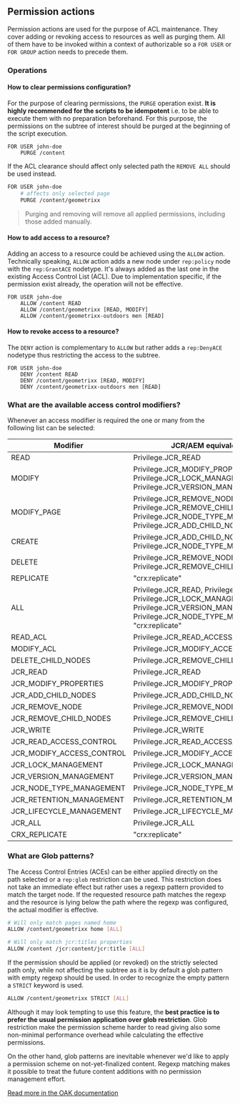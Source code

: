 ## Permission actions
Permission actions are used for the purpose of ACL maintenance. They cover adding or revoking access to resources as well as purging them. All of them have to be invoked within a context of authorizable so a `FOR USER` or `FOR GROUP` action needs to precede them.

### Operations
#### How to clear permissions configuration?
For the purpose of clearing permissions, the `PURGE` operation exist. **It is highly recommended for the scripts to be idempotent** i.e. to be able to execute them with no preparation beforehand. For this purpose, the permissions on the subtree of interest should be purged at the beginning of the script execution.

```
FOR USER john-doe
    PURGE /content
```

If the ACL clearance should affect only selected path the `REMOVE ALL` should be used instead.
```bash
FOR USER john-doe
    # affects only selected page
    PURGE /content/geometrixx
```

> Purging and removing will remove all applied permissions, including those added manually.

#### How to add access to a resource?
Adding an access to a resource could be achieved using the `ALLOW` action. Technically speaking, `ALLOW` action adds a new node under `rep:policy` node with the `rep:GrantACE` nodetype. It's always added as the last one in the existing Access Control List (ACL). Due to implementation specific, if the permission exist already, the operation will not be effective.

```
FOR USER john-doe
    ALLOW /content READ
    ALLOW /content/geometrixx [READ, MODIFY]
    ALLOW /content/geometrixx-outdoors men [READ]
```

#### How to revoke access to a resource?
The `DENY` action is complementary to `ALLOW` but rather adds a `rep:DenyACE` nodetype thus restricting the access to the subtree.

```
FOR USER john-doe
    DENY /content READ
    DENY /content/geometrixx [READ, MODIFY]
    DENY /content/geometrixx-outdoors men [READ]
```

### What are the available access control modifiers?
Whenever an access modifier is required the one or many from the following list can be selected:

| Modifier | JCR/AEM equivalent |
| -------- | ------------ |
| READ | Privilege.JCR_READ |
| MODIFY | Privilege.JCR_MODIFY_PROPERTIES, Privilege.JCR_LOCK_MANAGEMENT, Privilege.JCR_VERSION_MANAGEMENT |
| MODIFY_PAGE | Privilege.JCR_REMOVE_NODE, Privilege.JCR_REMOVE_CHILD_NODES, Privilege.JCR_NODE_TYPE_MANAGEMENT, Privilege.JCR_ADD_CHILD_NODES |
| CREATE | Privilege.JCR_ADD_CHILD_NODES, Privilege.JCR_NODE_TYPE_MANAGEMENT |
| DELETE | Privilege.JCR_REMOVE_NODE, Privilege.JCR_REMOVE_CHILD_NODES |
| REPLICATE | "crx:replicate" |
| ALL | Privilege.JCR_READ, Privilege.JCR_WRITE, Privilege.JCR_LOCK_MANAGEMENT, Privilege.JCR_VERSION_MANAGEMENT, Privilege.JCR_NODE_TYPE_MANAGEMENT, "crx:replicate" |
| READ_ACL | Privilege.JCR_READ_ACCESS_CONTROL |
| MODIFY_ACL | Privilege.JCR_MODIFY_ACCESS_CONTROL |
| DELETE_CHILD_NODES | Privilege.JCR_REMOVE_CHILD_NODES |
| JCR_READ | Privilege.JCR_READ |
| JCR_MODIFY_PROPERTIES | Privilege.JCR_MODIFY_PROPERTIES |
| JCR_ADD_CHILD_NODES | Privilege.JCR_ADD_CHILD_NODES |
| JCR_REMOVE_NODE | Privilege.JCR_REMOVE_NODE |
| JCR_REMOVE_CHILD_NODES | Privilege.JCR_REMOVE_CHILD_NODES |
| JCR_WRITE | Privilege.JCR_WRITE |
| JCR_READ_ACCESS_CONTROL | Privilege.JCR_READ_ACCESS_CONTROL |
| JCR_MODIFY_ACCESS_CONTROL | Privilege.JCR_MODIFY_ACCESS_CONTROL |
| JCR_LOCK_MANAGEMENT | Privilege.JCR_LOCK_MANAGEMENT |
| JCR_VERSION_MANAGEMENT | Privilege.JCR_VERSION_MANAGEMENT |
| JCR_NODE_TYPE_MANAGEMENT | Privilege.JCR_NODE_TYPE_MANAGEMENT |
| JCR_RETENTION_MANAGEMENT | Privilege.JCR_RETENTION_MANAGEMENT |
| JCR_LIFECYCLE_MANAGEMENT | Privilege.JCR_LIFECYCLE_MANAGEMENT |
| JCR_ALL | Privilege.JCR_ALL |
| CRX_REPLICATE | "crx:replicate" |

### What are Glob patterns?
The Access Control Entries (ACEs) can be either applied directly on the path selected or a `rep:glob` restriction can be used. This restriction does not take an immediate effect but rather uses a regexp pattern provided to match the target node. If the requested resource path matches the regexp and the resource is lying below the path where the regexp was configured, the actual modifier is effective.

```bash
# Will only match pages named home
ALLOW /content/geometrixx home [ALL]

# Will only match jcr:titles properties
ALLOW /content /jcr:content/jcr:title [ALL]
```

If the permission should be applied (or revoked) on the strictly selected path only, while not affecting the subtree as it is by default a glob pattern with empty regexp should be used. In order to recognize the empty pattern a `STRICT` keyword is used.

```bash
ALLOW /content/geometrixx STRICT [ALL]
```

Although it may look tempting to use this feature, the **best practice is to prefer the usual permission application over glob restriction**. Glob restriction make the permission scheme harder to read giving also some non-minimal performance overhead while calculating the effective permissions.

On the other hand, glob patterns are inevitable whenever we'd like to apply a permission scheme on not-yet-finalized content. Regexp matching makes it possible to treat the future content additions with no permission management effort.

[Read more in the OAK documentation](https://jackrabbit.apache.org/oak/docs/security/authorization/restriction.html)
